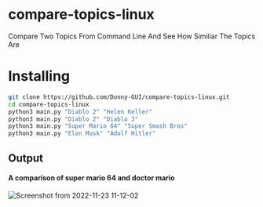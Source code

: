 # compare-topics-linux
Compare Two Topics From Command Line And See How Similiar The Topics Are



# Installing

```Bash
git clone https://github.com/Donny-GUI/compare-topics-linux.git
cd compare-topics-linux
python3 main.py "Diablo 2" "Helen Keller"
python3 main.py "Diablo 2" "Diablo 3"
python3 main.py "Super Mario 64" "Super Smash Bros"
python3 main.py "Elon Musk" "Adolf Hitler"
```

## Output

#### A comparison of super mario 64 and doctor mario

![Screenshot from 2022-11-23 11-12-02](https://user-images.githubusercontent.com/108424001/203628699-7fd03e66-104c-4f9a-bd8a-7c26a6edba49.png)



